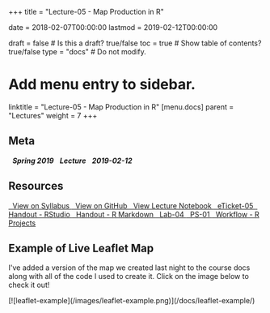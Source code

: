 +++
title = "Lecture-05 - Map Production in R"

date = 2018-02-07T00:00:00
lastmod = 2019-02-12T00:00:00

draft = false  # Is this a draft? true/false
toc = true  # Show table of contents? true/false
type = "docs"  # Do not modify.

# Add menu entry to sidebar.
linktitle = "Lecture-05 - Map Production in R"
[menu.docs]
  parent = "Lectures"
  weight = 7
+++

## Meta
<i class="meta-badge semester-sp19"><i class="far fa-calendar-alt fa-lg"></i>&nbsp; **Spring 2019** </i> 
<i class="meta-badge progress-lecture"><i class="fas fa-tasks fa-lg"></i>&nbsp; **Lecture** </i> 
<i class="meta-badge progress-update"><i class="far fa-clock fa-lg"></i>&nbsp; **2019-02-12** </i>

## Resources
<a class="btn btn-outline-primary resource" href="https://slu-soc5650.github.io/syllabus/lecture-05-map-production-in-r.html" target="_blank"><i class="fas fa-book fa-lg"></i>&nbsp; View on Syllabus </a> 
<a class="btn btn-outline-primary resource" href="https://github.com/slu-soc5650/lecture-05" target="_blank"><i class="fab fa-github fa-lg"></i>&nbsp; View on GitHub </a> 
<a class="btn btn-outline-primary resource" href="http://slu-soc5650.github.io/lecture-05/index.nb.html" target="_blank"><i class="fab fa-markdown fa-lg"></i>&nbsp; View Lecture Notebook </a>
<a class="btn btn-outline-primary resource" href="https://goo.gl/forms/HCfCVSrdglBfPcpi1" target="_blank"><i class="fab fa-google fa-lg"></i>&nbsp; eTicket-05 </a>
<a class="btn btn-outline-primary resource" href="https://github.com/slu-soc5650/lecture-05/blob/master/handouts/lecture-05-RStudio.pdf" target="_blank"><i class="fas fa-file-pdf fa-lg"></i>&nbsp; Handout - RStudio </a>
<a class="btn btn-outline-primary resource" href="https://github.com/slu-soc5650/lecture-05/blob/master/handouts/lecture-05-rMarkdown.pdf" target="_blank"><i class="fas fa-file-pdf fa-lg"></i>&nbsp; Handout - R Markdown </a>
<a class="btn btn-outline-primary resource" href="https://github.com/slu-soc5650/lecture-05/blob/master/assignments/lab-04.pdf" target="_blank"><i class="fas fa-file-pdf fa-lg"></i>&nbsp; Lab-04 </a>
<a class="btn btn-outline-primary resource" href="https://github.com/slu-soc5650/lecture-05/blob/master/assignments/ps-02.pdf" target="_blank"><i class="fas fa-file-pdf fa-lg"></i>&nbsp; PS-01 </a>
<a class="btn btn-outline-primary resource" href="https://github.com/slu-soc5650/lecture-05/blob/master/handouts/lecture-05-rProjectWorkflow.pdf" target="_blank"><i class="fas fa-file-pdf fa-lg"></i>&nbsp; Workflow - R Projects </a>


## Example of Live Leaflet Map
I've added a version of the map we created last night to the course docs along with all of the code I used to create it. Click on the image below to check it out!
<p> </p>
[![leaflet-example](/images/leaflet-example.png)](/docs/leaflet-example/)
<p> </p>